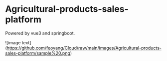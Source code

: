 # Agricultural-products-sales-platform

Powered by vue3 and springboot.

![image text] (https://github.com/feoyang/Cloud/raw/main/images/Agricultural-products-sales-platform/sample%20.png)
